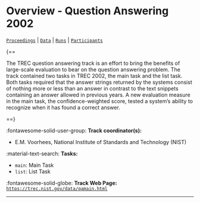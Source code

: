 # Overview - Question Answering 2002

[`Proceedings`](./proceedings.md) | [`Data`](./data.md) | [`Runs`](./runs.md) | [`Participants`](./participants.md)

{==

The TREC question answering track is an effort to bring the benefits of large-scale evaluation to bear on the question answering problem. The track contained two tasks in TREC 2002, the main task and the list task. Both tasks required that the answer strings returned by the systems consist of nothing more or less than an answer in contrast to the text snippets containing an answer allowed in previous years. A new evaluation measure in the main task, the confidence-weighted score, tested a system’s ability to recognize when it has found a correct answer.

==}

:fontawesome-solid-user-group: **Track coordinator(s):**

- E.M. Voorhees, National Institute of Standards and Technology (NIST) 

:material-text-search: **Tasks:**

- `main`: Main Task 
- `list`: List Task 

:fontawesome-solid-globe: **Track Web Page:** [`https://trec.nist.gov/data/qamain.html`](https://trec.nist.gov/data/qamain.html) 

---

